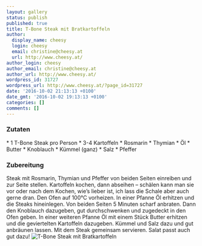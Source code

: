 ```yaml
---
layout: gallery
status: publish
published: true
title: T-Bone Steak mit Bratkartoffeln
author:
  display_name: cheesy
  login: cheesy
  email: christine@cheesy.at
  url: http://www.cheesy.at/
author_login: cheesy
author_email: christine@cheesy.at
author_url: http://www.cheesy.at/
wordpress_id: 31727
wordpress_url: http://www.cheesy.at/?page_id=31727
date: '2016-10-02 21:13:13 +0100'
date_gmt: '2016-10-02 19:13:13 +0100'
categories: []
comments: []
---
```

### Zutaten
\* 1 T-Bone Steak pro Person
\* 3-4 Kartoffeln
\* Rosmarin
\* Thymian
\* Öl
\* Butter
\* Knoblauch
\* Kümmel (ganz)
\* Salz
\* Pfeffer
### Zubereitung
Steak mit Rosmarin, Thymian und Pfeffer von beiden Seiten einreiben und zur Seite stellen. Kartoffeln kochen, dann abseihen – schälen kann man sie vor oder nach dem Kochen, wie’s lieber ist, ich lass die Schale aber auch gerne dran. Den Ofen auf 100°C vorheizen. In einer Pfanne Öl erhitzen und die Steaks hineinlegen. Von beiden Seiten 5 Minuten scharf anbraten. Dann den Knoblauch dazugeben, gut durchschwenken und zugedeckt in den Ofen geben. In einer weiteren Pfanne Öl mit einem Stück Butter erhitzen und die geviertelten Kartoffeln dazugeben. Kümmel und Salz dazu und gut anbräunen lassen. Mit dem Steak gemeinsam servieren. Salat passt auch gut dazu!
![T-Bone Steak mit Bratkartoffeln](http://www.cheesy.at/wp-content/uploads/T-Bone-Steak-mit-Bratkartoffeln.jpg)
